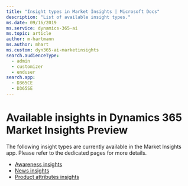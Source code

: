 ```yaml
---
title: "Insight types in Market Insights | Microsoft Docs"
description: "List of available insight types."
ms.date: 09/16/2019
ms.service: dynamics-365-ai
ms.topic: article
author: m-hartmann
ms.author: mhart
ms.custom: dyn365-ai-marketinsights
search.audienceType: 
  - admin
  - customizer
  - enduser
search.app: 
  - D365CE
  - D365SE
---
```


# Available insights in Dynamics 365 Market Insights Preview

The following insight types are currently available in the Market Insights app. Please refer to the dedicated pages for more details.

- [Awareness insights](awareness-insights.md)
- [News insights](news-events-insights.md)
- [Product attributes insights](product-insights.md)

